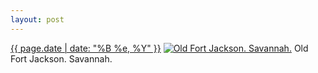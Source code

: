 ```yaml
---
layout: post
---
```


<p>
  <time><a href="/423">{{ page.date | date: "%B %e, %Y" }}</a></time>
  <a href="/423"><img src="{{ site.assets_url }}/423-640.jpg" srcset="{{ site.assets_url }}/423-1280.jpg 1280w, {{ site.assets_url }}/423-960.jpg 960w, {{ site.assets_url }}/423-640.jpg 640w, {{ site.assets_url }}/423-320.jpg 320w" sizes="(min-width: 700px) 50vw, calc(100vw - 2rem)" alt="Old Fort Jackson. Savannah." /></a>
  <span>Old Fort Jackson. Savannah.</span>
</p>
